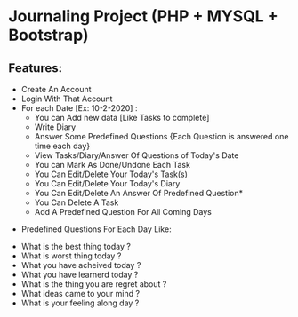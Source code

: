 # Journaling Project (PHP + MYSQL + Bootstrap)

## Features:
- Create An Account
- Login With That Account
- For each Date [Ex: 10-2-2020] :
  - You can Add new data [Like Tasks to complete]
  - Write Diary
  - Answer Some Predefined Questions {Each Question is answered one time each day} 
  - View Tasks/Diary/Answer Of Questions of Today's Date
  - You can Mark As Done/Undone Each Task
  - You Can Edit/Delete Your Today's Task(s)
  - You Can Edit/Delete Your Today's Diary
  - You Can Edit/Delete An Answer Of Predefined Question*
  - You Can Delete A Task 
  - Add A Predefined Question For All Coming Days

* Predefined Questions For Each Day Like:

- What is the best thing today ?
- What is worst thing today ?
- What you have acheived today ?
- What you have learnerd today ?
- What is the thing you are regret about ?
- What ideas came to your mind ?
- What is your feeling along day ?
